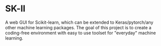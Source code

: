 # SK-ll #
A web GUI for Scikit-learn, which can be extended to Keras/pytorch/any other machine learning packages. The goal of this project is to create a coding-free environment with easy to use toolset for "everyday" machine learning.